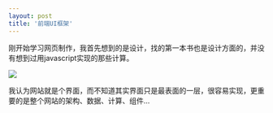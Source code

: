 ```yaml
---
layout: post
title: '前端UI框架'
---
```


刚开始学习网页制作，我首先想到的是设计，找的第一本书也是设计方面的，并没有想到过用javascript实现的那些计算。

![]({{site.url}}/images/WechatIMG64.jpeg)

我认为网站就是个界面，而不知道其实界面只是最表面的一层，很容易实现，更重要的是整个网站的架构、数据、计算、组件...


